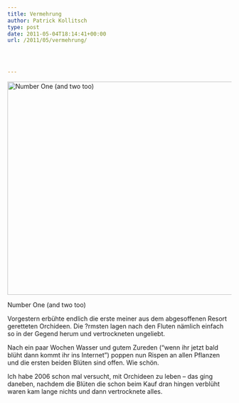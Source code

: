 ```yaml
---
title: Vermehrung
author: Patrick Kollitsch
type: post
date: 2011-05-04T18:14:41+00:00
url: /2011/05/vermehrung/




---
```

<div class="media image">
  <a href="http://www.flickr.com/photos/schreibblogade/5689867192/" title="Number One (and two too) by Patrick Kollitsch, on Flickr"><img src="//farm6.static.flickr.com/5067/5689867192_047b98117c_z.jpg" width="640" height="480" alt="Number One (and two too)" /></a></p> 
  
  <p>
    Number One (and two too)
  </p>
</div>

Vorgestern erbühte endlich die erste meiner aus dem abgesoffenen Resort geretteten Orchideen. Die ?rmsten lagen nach den Fluten nämlich einfach so in der Gegend herum und vertrockneten ungeliebt.

Nach ein paar Wochen Wasser und gutem Zureden (&#8220;wenn ihr jetzt bald blüht dann kommt ihr ins Internet&#8221;) poppen nun Rispen an allen Pflanzen und die ersten beiden Blüten sind offen. Wie schön.

Ich habe 2006 schon mal versucht, mit Orchideen zu leben &#8211; das ging daneben, nachdem die Blüten die schon beim Kauf dran hingen verblüht waren kam lange nichts und dann vertrocknete alles.